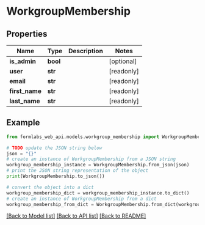 # WorkgroupMembership


## Properties

Name | Type | Description | Notes
------------ | ------------- | ------------- | -------------
**is_admin** | **bool** |  | [optional] 
**user** | **str** |  | [readonly] 
**email** | **str** |  | [readonly] 
**first_name** | **str** |  | [readonly] 
**last_name** | **str** |  | [readonly] 

## Example

```python
from formlabs_web_api.models.workgroup_membership import WorkgroupMembership

# TODO update the JSON string below
json = "{}"
# create an instance of WorkgroupMembership from a JSON string
workgroup_membership_instance = WorkgroupMembership.from_json(json)
# print the JSON string representation of the object
print(WorkgroupMembership.to_json())

# convert the object into a dict
workgroup_membership_dict = workgroup_membership_instance.to_dict()
# create an instance of WorkgroupMembership from a dict
workgroup_membership_from_dict = WorkgroupMembership.from_dict(workgroup_membership_dict)
```
[[Back to Model list]](../README.md#documentation-for-models) [[Back to API list]](../README.md#documentation-for-api-endpoints) [[Back to README]](../README.md)



